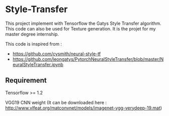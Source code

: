 # Style-Transfer

This project implement with Tensorflow the Gatys Style Transfer algorithm.
This code can also be used for Texture generation.
It is the projet for my master degree internship.

This code is inspired from :
- https://github.com/cysmith/neural-style-tf
- https://github.com/leongatys/PytorchNeuralStyleTransfer/blob/master/NeuralStyleTransfer.ipynb


## Requirement 

Tensorflow >= 1.2

VGG19 CNN weight (It can be downloaded here : http://www.vlfeat.org/matconvnet/models/imagenet-vgg-verydeep-19.mat)


